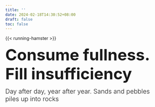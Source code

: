 ```yaml
---
title: ''
date: 2024-02-18T14:30:52+08:00
draft: false
toc: false
---
```


{{< running-hamster >}}

<font style="font-size:50px;font-weight:bold;line-height:1.2;">Consume fullness. Fill insufficiency</font>

<font style="font-size:20px;font-weight:270">Day after day, year after year. Sands and pebbles piles up into rocks</font>

